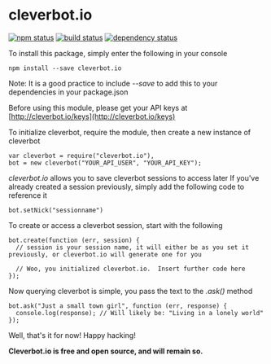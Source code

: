 # cleverbot.io

[![npm status](http://img.shields.io/npm/v/cleverbot.io.svg)](https://www.npmjs.org/package/cleverbot.io)
[![build status](https://secure.travis-ci.org/CleverbotIO/node-cleverbot.io.svg)](http://travis-ci.org/CleverbotIO/node-cleverbot.io)
[![dependency status](https://david-dm.org/CleverbotIO/node-cleverbot.io.svg)](https://david-dm.org/CleverbotIO/node-cleverbot.io)

To install this package, simply enter the following in your console

    npm install --save cleverbot.io
  Note: It is a good practice to include *--save* to add this to your dependencies in your package.json
  
Before using this module, please get your API keys at [http://cleverbot.io/keys](http://cleverbot.io/keys)

To initialize cleverbot, require the module, then create a new instance of cleverbot

    var cleverbot = require("cleverbot.io"),
    bot = new cleverbot("YOUR_API_USER", "YOUR_API_KEY");
    
*cleverbot.io* allows you to save cleverbot sessions to access later
If you've already created a session previously, simply add the following code to reference it

    bot.setNick("sessionname")

To create or access a cleverbot session, start with the following

    bot.create(function (err, session) {
      // session is your session name, it will either be as you set it previously, or cleverbot.io will generate one for you
      
      // Woo, you initialized cleverbot.io.  Insert further code here
    });
    
Now querying cleverbot is simple, you pass the text to the *.ask()* method

    bot.ask("Just a small town girl", function (err, response) {
      console.log(response); // Will likely be: "Living in a lonely world"
    });
    
Well, that's it for now!  Happy hacking!

**Cleverbot.io is free and open source, and will remain so.**
